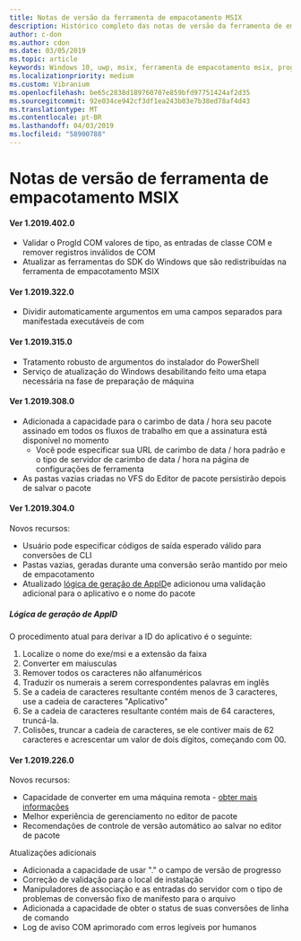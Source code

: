 ```yaml
---
title: Notas de versão da ferramenta de empacotamento MSIX
description: Histórico completo das notas de versão da ferramenta de empacotamento MSIX
author: c-don
ms.author: cdon
ms.date: 03/05/2019
ms.topic: article
keywords: Windows 10, uwp, msix, ferramenta de empacotamento msix, programa insider
ms.localizationpriority: medium
ms.custom: Vibranium
ms.openlocfilehash: be65c2838d189760707e859bfd97751424af2d35
ms.sourcegitcommit: 92e034ce942cf3df1ea243b03e7b38ed78af4d43
ms.translationtype: MT
ms.contentlocale: pt-BR
ms.lasthandoff: 04/03/2019
ms.locfileid: "58900788"
---
```

# <a name="msix-packaging-tool-release-notes"></a>Notas de versão de ferramenta de empacotamento MSIX 

#### <a name="ver-120194020"></a>Ver 1.2019.402.0

 - Validar o ProgId COM valores de tipo, as entradas de classe COM e remover registros inválidos de COM
 - Atualizar as ferramentas do SDK do Windows que são redistribuídas na ferramenta de empacotamento MSIX 

#### <a name="ver-120193220"></a>Ver 1.2019.322.0

 - Dividir automaticamente argumentos em uma campos separados para manifestada executáveis de com

#### <a name="ver-120193150"></a>Ver 1.2019.315.0

 - Tratamento robusto de argumentos do instalador do PowerShell
 - Serviço de atualização do Windows desabilitando feito uma etapa necessária na fase de preparação de máquina

#### <a name="ver-120193080"></a>Ver 1.2019.308.0

- Adicionada a capacidade para o carimbo de data / hora seu pacote assinado em todos os fluxos de trabalho em que a assinatura está disponível no momento
    - Você pode especificar sua URL de carimbo de data / hora padrão e o tipo de servidor de carimbo de data / hora na página de configurações de ferramenta 
- As pastas vazias criadas no VFS do Editor de pacote persistirão depois de salvar o pacote

#### <a name="ver-120193040"></a>Ver 1.2019.304.0

Novos recursos:

- Usuário pode especificar códigos de saída esperado válido para conversões de CLI
- Pastas vazias, geradas durante uma conversão serão mantido por meio de empacotamento
- Atualizado [lógica de geração de AppID](#appid-generation-logic)e adicionou uma validação adicional para o aplicativo e o nome do pacote 

##### <a name="appid-generation-logic"></a>Lógica de geração de AppID
O procedimento atual para derivar a ID do aplicativo é o seguinte: 
1. Localize o nome do exe/msi e a extensão da faixa
2. Converter em maiusculas
3. Remover todos os caracteres não alfanuméricos
4. Traduzir os numerais a serem correspondentes palavras em inglês
5. Se a cadeia de caracteres resultante contém menos de 3 caracteres, use a cadeia de caracteres "Aplicativo"
6. Se a cadeia de caracteres resultante contém mais de 64 caracteres, truncá-la.
7. Colisões, truncar a cadeia de caracteres, se ele contiver mais de 62 caracteres e acrescentar um valor de dois dígitos, começando com 00.

#### <a name="ver-120192260"></a>Ver 1.2019.226.0
Novos recursos:

- Capacidade de converter em uma máquina remota - [obter mais informações](../remote-conversion-setup.md)
- Melhor experiência de gerenciamento no editor de pacote
- Recomendações de controle de versão automático ao salvar no editor de pacote

Atualizações adicionais

- Adicionada a capacidade de usar "." o campo de versão de progresso
- Correção de validação para o local de instalação
- Manipuladores de associação e as entradas do servidor com o tipo de problemas de conversão fixo de manifesto para o arquivo
- Adicionada a capacidade de obter o status de suas conversões de linha de comando
- Log de aviso COM aprimorado com erros legíveis por humanos

